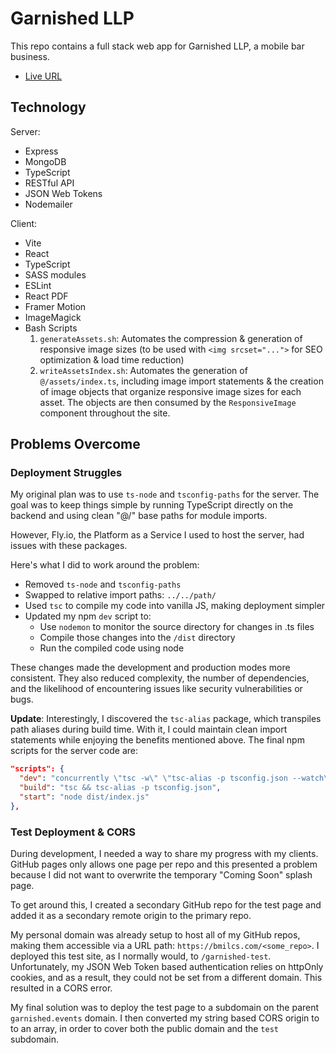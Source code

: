 # Garnished LLP

This repo contains a full stack web app for Garnished LLP, a mobile bar business.

- [Live URL](https://garnished.events)

## Technology

Server:

- Express
- MongoDB
- TypeScript
- RESTful API
- JSON Web Tokens
- Nodemailer

Client:

- Vite
- React
- TypeScript
- SASS modules
- ESLint
- React PDF
- Framer Motion
- ImageMagick
- Bash Scripts
  1. `generateAssets.sh`: Automates the compression & generation of responsive image sizes (to be used with `<img srcset="...">` for SEO optimization & load time reduction)
  2. `writeAssetsIndex.sh`: Automates the generation of `@/assets/index.ts`, including image import statements & the creation of image objects that organize responsive image sizes for each asset. The objects are then consumed by the `ResponsiveImage` component throughout the site.

## Problems Overcome

### Deployment Struggles

My original plan was to use `ts-node` and `tsconfig-paths` for the server. The goal was to keep things simple by running TypeScript directly on the backend and using clean "@/" base paths for module imports.

However, Fly.io, the Platform as a Service I used to host the server, had issues with these packages.

Here's what I did to work around the problem:

- Removed `ts-node` and `tsconfig-paths`
- Swapped to relative import paths: `../../path/`
- Used `tsc` to compile my code into vanilla JS, making deployment simpler
- Updated my npm `dev` script to:
  - Use `nodemon` to monitor the source directory for changes in .ts files
  - Compile those changes into the `/dist` directory
  - Run the compiled code using node

These changes made the development and production modes more consistent. They also reduced complexity, the number of dependencies, and the likelihood of encountering issues like security vulnerabilities or bugs.

**Update**: Interestingly, I discovered the `tsc-alias` package, which transpiles path aliases during build time. With it, I could maintain clean import statements while enjoying the benefits mentioned above. The final npm scripts for the server code are:

```json
"scripts": {
  "dev": "concurrently \"tsc -w\" \"tsc-alias -p tsconfig.json --watch\" \"nodemon dist/index.js\"",
  "build": "tsc && tsc-alias -p tsconfig.json",
  "start": "node dist/index.js"
},
```

### Test Deployment & CORS

During development, I needed a way to share my progress with my clients. GitHub pages only allows one page per repo and this presented a problem because I did not want to overwrite the temporary "Coming Soon" splash page.

To get around this, I created a secondary GitHub repo for the test page and added it as a secondary remote origin to the primary repo.

My personal domain was already setup to host all of my GitHub repos, making them accessible via a URL path: `https://bmilcs.com/<some_repo>`. I deployed this test site, as I normally would, to `/garnished-test`. Unfortunately, my JSON Web Token based authentication relies on httpOnly cookies, and as a result, they could not be set from a different domain. This resulted in a CORS error.

My final solution was to deploy the test page to a subdomain on the parent `garnished.events` domain. I then converted my string based CORS origin to to an array, in order to cover both the public domain and the `test` subdomain.
